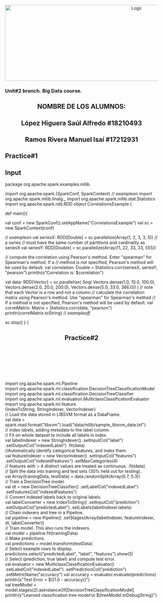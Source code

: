 <p align="center">
    <img alt="Logo" src="https://www.tijuana.tecnm.mx/wp-content/uploads/2021/08/liston-de-logos-oficiales-educacion-tecnm-FEB-2021.jpg" width=850 height=250>
</p>

### Unit#2 branch. Big Data course.
<H2><p align="Center">NOMBRE DE LOS ALUMNOS: </p></H2>

<H2><p align="Center">López Higuera Saúl Alfredo #18210493</p></H2>

<H2><p align="Center">Ramos Rivera Manuel Isaí #17212931</p></H2>

## Practice#1
## Input

package org.apache.spark.examples.mllib

import org.apache.spark.{SparkConf, SparkContext}
// $example on$
import org.apache.spark.mllib.linalg._
import org.apache.spark.mllib.stat.Statistics
import org.apache.spark.rdd.RDD
object CorrelationsExample {

   def main(){

   val conf = new SparkConf().setAppName("CorrelationsExample")
    val sc = new SparkContext(conf)

   // $example on$
    val seriesX: RDD[Double] = sc.parallelize(Array(1, 2, 3, 3, 5))  // a series
    // must have the same number of partitions and cardinality as seriesX
    val seriesY: RDD[Double] = sc.parallelize(Array(11, 22, 33, 33, 555))

   // compute the correlation using Pearson's method. Enter "spearman" for Spearman's method. If a
    // method is not specified, Pearson's method will be used by default.
    val correlation: Double = Statistics.corr(seriesX, seriesY, "pearson")
    println(s"Correlation is: $correlation")

   val data: RDD[Vector] = sc.parallelize(
    Seq(
        Vectors.dense(1.0, 10.0, 100.0),
        Vectors.dense(2.0, 20.0, 200.0),
        Vectors.dense(5.0, 33.0, 366.0))
       )  // note that each Vector is a row and not a column
        // calculate the correlation matrix using Pearson's method. Use "spearman" for Spearman's method
          // If a method is not specified, Pearson's method will be used by default.
    val correlMatrix: Matrix = Statistics.corr(data, "pearson")
    println(correlMatrix.toString)
    // $example off$

   sc.stop()
    }
}


<H2><p align="Center">Practice#2</p></H2>


<br>
<br>
<br>
<br>
<br>

###

import org.apache.spark.ml.Pipeline
<br>
import org.apache.spark.ml.classification.DecisionTreeClassificationModel
<br>
import org.apache.spark.ml.classification.DecisionTreeClassifier 
<br>
import org.apache.spark.ml.evaluation.MulticlassClassificationEvaluator 
<br>
import org.apache.spark.ml.feature.
<br>
{IndexToString, StringIndexer, VectorIndexer}
<br>
// Load the data stored in LIBSVM format as a DataFrame.
<br>
val data = spark.read.format("libsvm").load("data/mllib/sample_libsvm_data.txt")
<br>
// Index labels, adding metadata to the label column.
<br>
// Fit on whole dataset to include all labels in index.
<br>
val labelIndexer = new StringIndexer() .setInputCol("label") .setOutputCol("indexedLabel") .fit(data) 
<br>
//Automatically identify categorical features, and index them.
<br>
val featureIndexer = new VectorIndexer() .setInputCol("features") .setOutputCol("indexedFeatures") .setMaxCategories(4) 
<br>
// features with > 4 distinct values are treated as continuous. .fit(data)
<br>
// Split the data into training and test sets (30% held out for testing).
<br>
val Array(trainingData, testData) = data.randomSplit(Array(0.7, 0.3))
<br>
// Train a DecisionTree model. 
<br>
val dt = new DecisionTreeClassifier() .setLabelCol("indexedLabel") .setFeaturesCol("indexedFeatures")
<br>
// Convert indexed labels back to original labels. 
<br>
val labelConverter = new IndexToString() .setInputCol("prediction") .setOutputCol("predictedLabel") .setLabels(labelIndexer.labels)
<br>
// Chain indexers and tree in a Pipeline. 
<br>
val pipeline = new Pipeline() .setStages(Array(labelIndexer, featureIndexer, dt, labelConverter))
<br>
// Train model. This also runs the indexers.
<br>
val model = pipeline.fit(trainingData)
<br>
// Make predictions. 
<br>
val predictions = model.transform(testData)
<br>
// Select example rows to display. 
<br>
predictions.select("predictedLabel", "label", "features").show(5)
<br>
// Select (prediction, true label) and compute test error. 
<br>
val evaluator = new MulticlassClassificationEvaluator() .setLabelCol("indexedLabel") .setPredictionCol("prediction") .setMetricName("accuracy") val accuracy = evaluator.evaluate(predictions) println(s"Test Error = ${(1.0 - accuracy)}")
<br>
val treeModel = model.stages(2).asInstanceOf[DecisionTreeClassificationModel] println(s"Learned classification tree model:\n ${treeModel.toDebugString}")

